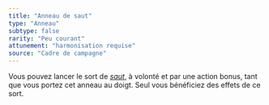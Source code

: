 ```yaml
---
title: "Anneau de saut"
type: "Anneau"
subtype: false
rarity: "Peu courant"
attunement: "harmonisation requise"
source: "Cadre de campagne"
---
```

Vous pouvez lancer le sort de [_saut_](/grimoire/saut), à volonté et par une action bonus, tant que vous portez cet anneau au doigt. Seul vous bénéficiez des effets de ce sort.

